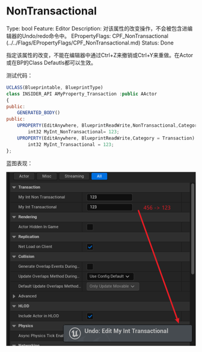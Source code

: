 # NonTransactional

Type: bool
Feature: Editor
Description: 对该属性的改变操作，不会被包含进编辑器的Undo/redo命令中。
EPropertyFlags: CPF_NonTransactional (../../Flags/EPropertyFlags/CPF_NonTransactional.md)
Status: Done

指定该属性的改变，不能在编辑器中通过Ctrl+Z来撤销或Ctrl+Y来重做。在Actor或在BP的Class Defautls都可以生效。

测试代码：

```jsx
UCLASS(Blueprintable, BlueprintType)
class INSIDER_API AMyProperty_Transaction :public AActor
{
public:
	GENERATED_BODY()
public:
	UPROPERTY(EditAnywhere, BlueprintReadWrite,NonTransactional,Category = Transaction)
		int32 MyInt_NonTransactional= 123;
	UPROPERTY(EditAnywhere, BlueprintReadWrite,Category = Transaction)
		int32 MyInt_Transactional = 123;
};
```

蓝图表现：

![Untitled](NonTransactional/Untitled.png)